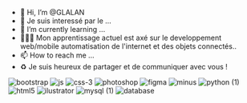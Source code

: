 - 👋 Hi, I’m @GLALAN
- 👀  Je suis interessé par le ...
- 🌱 I’m currently learning ... 
- 👨🏻‍💻 Mon apprentissage actuel est axé sur le developpement web/mobile 
  automatisation de l'internet et des objets connectés..
- 📫 How to reach me ...
- ♻️ Je suis heureux de partager et de communiquer avec vous !
  
![bootstrap](https://github.com/GLALAN/GLALAN/assets/132501823/5ce2bd2b-246b-4fb5-8bdb-34083fd881df)
![js](https://github.com/GLALAN/GLALAN/assets/132501823/09132b23-8670-491a-b8d1-f703a14a6fb7)
![css-3](https://github.com/GLALAN/GLALAN/assets/132501823/fd91f3ef-a520-4a81-aa8e-e17865c6a712)
![photoshop](https://github.com/GLALAN/GLALAN/assets/132501823/42408488-3afc-4912-9632-62b3c39d93fe)
![figma](https://github.com/GLALAN/GLALAN/assets/132501823/46187f33-fbb4-4671-b711-81d55df26906)
![minus](https://github.com/GLALAN/GLALAN/assets/132501823/718cceb2-68ce-4ac1-ba43-0c9a0d1847df)
![python (1)](https://github.com/GLALAN/GLALAN/assets/132501823/24c9a440-f0fa-4171-9419-a71f82239eef)
![html5](https://github.com/GLALAN/GLALAN/assets/132501823/1a02f17a-1765-49cb-997d-9b8a0d2c77c2)
![ilustrator](https://github.com/GLALAN/GLALAN/assets/132501823/7a6f3d62-e919-43a1-a7d2-c00dfaac17ef)
![mysql (1)](https://github.com/GLALAN/GLALAN/assets/132501823/5aff8b6f-e3b1-4b37-aa68-42ef97fba5f9)
![database](https://github.com/GLALAN/GLALAN/assets/132501823/c7d0f2e4-c32e-4fea-a1eb-e641ffdef50f)



















<!---
GLALAN/GLALAN is a ✨ special ✨ repository because its `README.md` (this file) appears on your GitHub profile.
You can click the Preview link to take a look at your changes.
--->
